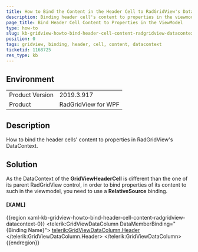 ```yaml
---
title: How to Bind the Content in the Header Cell to RadGridView's DataContext
description: Binding header cell's content to properties in the viewmodel
page_title: Bind Header Cell Content to Properties in the ViewModel
type: how-to
slug: kb-gridview-howto-bind-header-cell-content-radgridview-datacontext
position: 0
tags: gridview, binding, header, cell, content, datacontext
ticketid: 1168725
res_type: kb
---
```


## Environment
<table>
	<tr>
		<td>Product Version</td>
		<td>2019.3.917</td>
	</tr>
	<tr>
		<td>Product</td>
		<td>RadGridView for WPF</td>
	</tr>
</table>

## Description

How to bind the header cells' content to properties in RadGridView's DataContext.

## Solution

As the DataContext of the **GridViewHeaderCell** is different than the one of its parent RadGridView control, in order to bind properties of its content to such in the viewmodel, you need to use a **RelativeSource** binding.

#### __[XAML]__
{{region xaml-kb-gridview-howto-bind-header-cell-content-radgridview-datacontext-0}}
  <telerik:GridViewDataColumn DataMemberBinding="{Binding Name}">
    <telerik:GridViewDataColumn.Header>
        <TextBlock Text="{Binding DataContext.NamePropertyString, RelativeSource={RelativeSource AncestorType=telerik:RadGridView}}" />
    </telerik:GridViewDataColumn.Header>
  </telerik:GridViewDataColumn>
{{endregion}}
